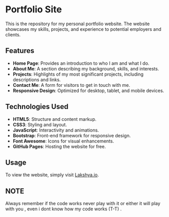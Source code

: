 # Portfolio Site

This is the repository for my personal portfolio website. The website showcases my skills, projects, and experience to potential employers and clients.

## Features

- **Home Page**: Provides an introduction to who I am and what I do.
- **About Me**: A section describing my background, skills, and interests.
- **Projects**: Highlights of my most significant projects, including descriptions and links.
- **Contact Me**: A form for visitors to get in touch with me.
- **Responsive Design**: Optimized for desktop, tablet, and mobile devices.

## Technologies Used

- **HTML5**: Structure and content markup.
- **CSS3**: Styling and layout.
- **JavaScript**: Interactivity and animations.
- **Bootstrap**: Front-end framework for responsive design.
- **Font Awesome**: Icons for visual enhancements.
- **GitHub Pages**: Hosting the website for free.

## Usage

To view the website, simply visit [Lakshya.io]([https://www.myportfolio.com](https://lakshya-khare.github.io/Portfolio-site/)).

## NOTE

Always remember if the code works never play with it or either it will play with you , even i dont know how my code works (T-T) .
